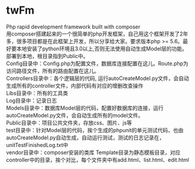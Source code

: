 # twFm
Php rapid development framework built with composer \
用composer搭建起来的一个很简单的php开发框架，自己用这个框架开发了2年多，很多项目都是在此框架上开发，所以分享给大家。要求版本php >= 5.6。最好要本地安装了python环境且3.0以上,否则无法使用自动生成Model层的功能。\
部署到本地，根目录指到Public中。\
Config目录中：Config.php为配置文件，数据库连接配置在这儿。Route.php为访问路径文件，所有的路由配置在这儿。\
Controllers目录中：各个逻辑层的代码, 运行autoCreateModel.py文件，会自动生成所有的controller文件，内部代码有对应的增删改查操作\
Libs目录中：所有的工具类\
Log目录中：记录日志\
Models目录中：数据库Model层的代码，配置好数据库的连接，运行autoCreateModel.py文件，会自动生成所有的model文件。\
Public目录中：项目公共文件夹，存放css、图片、js等\
test目录中：针对Model层的代码，挨个生成的phpunit的单元测试代码，也由autoCreateModel.py自动生成，自动运行测试，测试的日志记录在，unitTestFinishedLog.txt中\
vendor目录中：composer安装的类库
Template目录为静态模板目录，对应controller中的目录，挨个对比，每个文件夹中有add.html、list.html、edit.html
